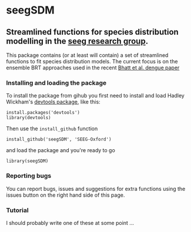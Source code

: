# seegSDM
## Streamlined functions for species distribution modelling in the [seeg research group][1].

This package contains (or at least will contain) a set of streamlined functions to fit species distribution models. The current focus is on the ensemble BRT approaches used in the recent [Bhatt et al. dengue paper][2]


### Installing and loading the package

To install the package from gihub you first need to install and load Hadley Wickham's [devtools package][3], like this:

```
install.packages('devtools')
library(devtools)
```

Then use the `install_github` function

```
install_github('seegSDM', 'SEEG-Oxford')
```

and load the package and you're ready to go

```
library(seegSDM)
```

### Reporting bugs

You can report bugs, issues and suggestions for extra functions using the issues button on the right hand side of this page.


### Tutorial

I should probably write one of these at some point ...


[1]: http://simonhay.zoo.ox.ac.uk/staff.php
[2]: http://dx.doi.org/10.1038/nature12060
[3]: http://cran.r-project.org/web/packages/devtools/index.html

